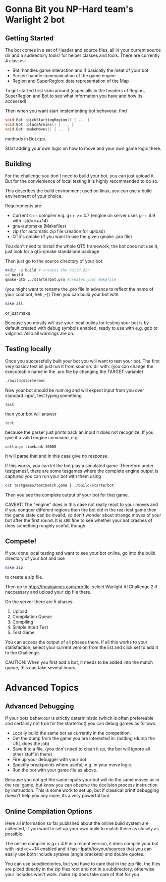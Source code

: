 Gonna Bit you NP-Hard team's Warlight 2 bot
===================

Getting Started
---------------

The bot comes in a set of Header and source files, all in your current source dir and 
a sudirectory tools/ for helper classes and tools.
There are currently 4 classes:
 * Bot: handles game interaction and if basically the meat of your bot
 * Parser: handle communication of the game engine
 * Region and SuperRegion: data representation of the Map

To get started first skim around (especialls in the headers of Region, SuperRegion and Bot
to see what information you have and how its accessed)

Then when you want start implementing bot behavoiur, find 
```c++
void Bot::pickStartingRegion() { ... }
void Bot::placeArmies() { ... }
void Bot::makeMoves() { ... }
```
methods in Bot.cpp.

Start adding your own logic on how to move and your own game logic there.


Building
--------

For the challenge you don't need to build your bot, you can just upload it.
But for the convienience of local testing it is highly recommended to do so.

This describes the build environment used on linux, you can use a build envirenment of your choice.

Requirements are:
 * Current c++ compiler e.g. g++ >= 4.7 (engine on server uses g++ 4.9 with -std=c++14)
 * gnu-automake (Makefiles)
 * zip (for automatic zip file creation for upload)
 * QT5's qmake (if you want to use the given qmake .pro file)

You don't need to install the whole QT5 framework, the bot does not use it, just look
for a qt5-qmake standalone package.

Then just go to the source directory of your bot.
```bash
mkdir -p build # creates the build dir
cd build
qmake-qt5 ../starterbot.pro #creates your Makefile
```
(you might want to rename the .pro file in advance to reflect the name of your cool bot, heh ;-))
Then you can build your bot with 
```bash
make all 
```
or just make

Because you mostly will use your local builds for testing your bot is by default created with debug 
symbols enabled, ready to use with e.g. gdb or valgrind. Also all warnings are on.

Testing locally
---------------

Once you successfully built your bot you will want to test your bot.
The first very basicv test ist just run it from sour src dir with:
(you can change the executeable name in the .pro file by changing the TARGET variable)
```bash
./build/starterbot
```
Now your bot should be running and will expect input from you over standard input,
test typing something
```
test
```
then your bot will answer
```
test
```
because the parser just prints back an input it does not recognize.
If you give it a valid engine command, e.g.
```
settings timebank 10000
```
It will parse that and in this case give no response.

If this works, you can let the bot play a simulated game.
Therefore under testgames/, there are some tesgames where the complete engine output is captured
you can run your bot with them using
```bash
cat testgames/testmatch.game | ./build/starterbot 
```
Then you see the complete output of your bot for that game.

CAVEAT: The "engine" does in this case not really react to your moves and if
you conquer different regions then the bot did in the real test game then the game state can be invalid,
so don't wonder about strange moves of your bot after the first round.
It is still fine to see whether your bot crashes of does something roughly useful, though.

Compete!
--------
If you done local testing and want to see your bot online, go into the build directory of your bot
and use
```bash
make zip
```
to create a zip file.

Then go to http://theaigames.com/profile, select Warlight AI Challenge 2 if neccessary and upload
your zip file there.

On the server there are 5 phases:
 1. Upload
 2. Compilation Queue
 3. Compiling 
 4. Simple Input Test
 5. Test Game

You can access the output of all phases there.
If all this works to your statisfaction, select your current version from the list and click set
to add it to the Challenge.

CAUTION: When you first add a bot, it needs to be added into the match queue, this can take several hours.

Advanced Topics 
================

Advanced Debugging
------------------

If your bots behaviour is strictly deterministic (which is often prefereable and certainly not true
for the starterbot) you can debug games as follows:

 * Locally build the same bot as currently in the competition. 
 * Get the dump from the game you are interested in. (adding /dump the URL does the job) 
 * Save it to a file. (you don't need to clean it up, the bot will ignore all other stuff in there)
 * Fire up your debugger with your bot
 * Specifiy breakpoints where useful, e.g. in your move logic.
 * Run the bot with your game file as above.

Because you not get the same inputs your bot will do the same moves as in the real game, but know
you can observe the deciision process instruction by instruction.
This is some work to set up, but if classical printf debugging doesn't help you any more, its a very 
powerful tool. 

Online Compilation Options
-----------------------

Here all information so far published about the online build system are collected, if you want to set up
your own build to match these as closely as possible.

The online compiler is g++ 4.9 in a recent version, it does compile your bot with
-std=c++14 enabled and it has -Ipath/to/your/sources that you can easily use both include sytaxes 
(angle brackets) and double quotes.

You can use subdirectories, but you have to care that in the zip file, the files are plced directly
in the zip files root and not in a subdirectory, otherwise your includes won't work.
make zip does take care of that for you
